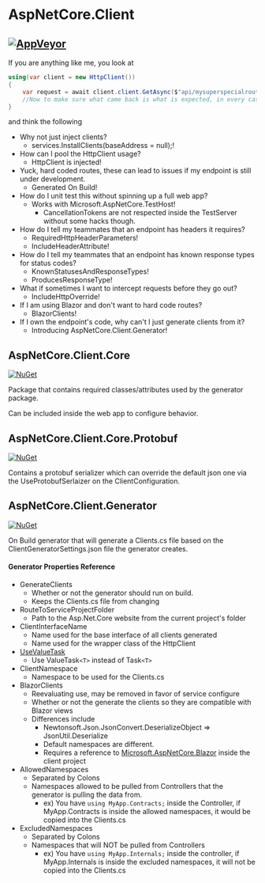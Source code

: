 # AspNetCore.Client
[![AppVeyor](https://ci.appveyor.com/api/projects/status/984mqqfnwytd3oga?svg=true)](https://ci.appveyor.com/project/Beffyman/aspnetcore-client)
---

If you are anything like me, you look at

```c#
using(var client = new HttpClient())
{
	var request = await client.client.GetAsync($"api/mysuperspecialroute/{id}");
	//Now to make sure what came back is what is expected, in every case...
}
```
and think the following
- Why not just inject clients?
  - services.InstallClients(baseAddress = null);!
- How can I pool the HttpClient usage? 
  - HttpClient is injected!
- Yuck, hard coded routes, these can lead to issues if my endpoint is still under development. 
  - Generated On Build!
- How do I unit test this without spinning up a full web app? 
  - Works with Microsoft.AspNetCore.TestHost!
    - CancellationTokens are not respected inside the TestServer without some hacks though.
- How do I tell my teammates that an endpoint has headers it requires? 
  - RequiredHttpHeaderParameters! 
  - IncludeHeaderAttribute!
- How do I tell my teammates that an endpoint has known response types for status codes? 
  - KnownStatusesAndResponseTypes!
  - ProducesResponseType!
- What if sometimes I want to intercept requests before they go out? 
  - IncludeHttpOverride!
- If I am using Blazor and don't want to hard code routes?
  - BlazorClients!
- If I own the endpoint's code, why can't I just generate clients from it?
  - Introducing AspNetCore.Client.Generator!


## AspNetCore.Client.Core
[![NuGet](https://img.shields.io/nuget/v/AspNetCore.Client.Core.svg)](https://www.nuget.org/packages/AspNetCore.Client.Core/)

Package that contains required classes/attributes used by the generator package.

Can be included inside the web app to configure behavior.

## AspNetCore.Client.Core.Protobuf
[![NuGet](https://img.shields.io/nuget/v/AspNetCore.Client.Core.Protobuf.svg)](https://www.nuget.org/packages/AspNetCore.Client.Core.Protobuf/)

Contains a protobuf serializer which can override the default json one via the UseProtobufSerlaizer on the ClientConfiguration.

## AspNetCore.Client.Generator
[![NuGet](https://img.shields.io/nuget/v/AspNetCore.Client.Generator.svg)](https://www.nuget.org/packages/AspNetCore.Client.Generator/)

On Build generator that will generate a Clients.cs file based on the ClientGeneratorSettings.json file the generator creates.


#### Generator Properties Reference

- GenerateClients
  - Whether or not the generator should run on build.
  - Keeps the Clients.cs file from changing
- RouteToServiceProjectFolder
  - Path to the Asp.Net.Core website from the current project's folder
- ClientInterfaceName
  - Name used for the base interface of all clients generated
  - Name used for the wrapper class of the HttpClient
- [UseValueTask](https://docs.microsoft.com/en-us/dotnet/csharp/programming-guide/concepts/async/async-return-types#generalized-async-return-types-and-valuetaskt)
  - Use ValueTask`<T>` instead of Task`<T>`
- ClientNamespace
  - Namespace to be used for the Clients.cs
- BlazorClients
  - Reevaluating use, may be removed in favor of service configure
  - Whether or not the generate the clients so they are compatible with Blazor views
  - Differences include
    - Newtonsoft.Json.JsonConvert.DeserializeObject => JsonUtil.Deserialize
    - Default namespaces are different.
    - Requires a reference to [Microsoft.AspNetCore.Blazor](https://www.nuget.org/packages/Microsoft.AspNetCore.Blazor/) inside the client project
- AllowedNamespaces
  - Separated by Colons
  - Namespaces allowed to be pulled from Controllers that the generator is pulling the data from.
    - ex) You have `using MyApp.Contracts;` inside the Controller, if MyApp.Contracts is inside the allowed namespaces, it would be copied into the Clients.cs
- ExcludedNamespaces
  - Separated by Colons
  - Namespaces that will NOT be pulled from Controllers
    - ex) You have `using MyApp.Internals;` inside the controller, if MyApp.Internals is inside the excluded namespaces, it will not be copied into the Clients.cs